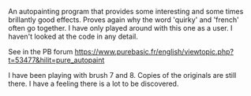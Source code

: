 An autopainting program that provides some interesting and some times brillantly good effects. 
Proves again why the word 'quirky' and 'french' often go together. I have only played around with this one as a user.
I haven't looked at the code in any detail.  

See in the PB forum
https://www.purebasic.fr/english/viewtopic.php?t=53477&hilit=pure_autopaint

I have been playing with brush 7 and 8. Copies of the originals are still there. I have a feeling there is a lot to be discovered.
